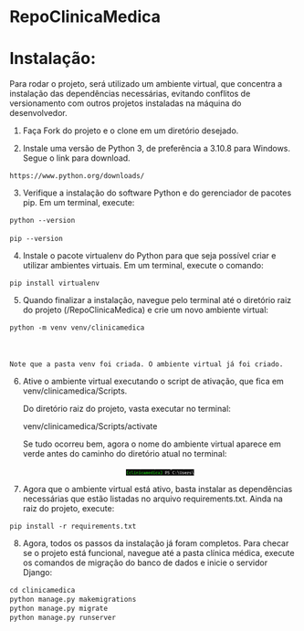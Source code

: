 # RepoClinicaMedica

# Instalação: 
  
  Para rodar o projeto, será utilizado um ambiente virtual, que concentra a instalação das dependências necessárias, evitando conflitos de versionamento com outros projetos instaladas na máquina do desenvolvedor.
  
  1. Faça Fork do projeto e o clone em um diretório desejado.
  
  2. Instale uma versão de Python 3, de preferência a 3.10.8 para Windows. Segue o link para download.
    
    https://www.python.org/downloads/
  
  3. Verifique a instalação do software Python e do gerenciador de pacotes pip. Em um terminal, execute:
    
    
    python --version
    
    pip --version
    
  
  4. Instale o pacote virtualenv do Python para que seja possível criar e utilizar ambientes virtuais. Em um terminal, execute o comando:
    
    
    pip install virtualenv
    
   
  5. Quando finalizar a instalação, navegue pelo terminal até o diretório raiz do projeto (<CaminhoParaOProjeto>/RepoClinicaMedica) e crie um novo ambiente virtual: 
 
    
    python -m venv venv/clinicamedica   
    
    
  
    Note que a pasta venv foi criada. O ambiente virtual já foi criado.
  
  6. Ative o ambiente virtual executando o script de ativação, que fica em venv/clinicamedica/Scripts.
    
     Do diretório raiz do projeto, vasta executar no terminal:
     
     venv/clinicamedica/Scripts/activate
     
  
     Se tudo ocorreu bem, agora o nome do ambiente virtual aparece em verde antes do caminho do diretório atual no terminal:
     <p align="center"><img width="25%" align="center" src="https://github.com/Rodrigo-Panta/RepoClinicaMedica/blob/main/images/venv.png" />
</p>
  
  7. Agora que o ambiente virtual está ativo, basta instalar as dependências necessárias que estão listadas no arquivo requirements.txt. Ainda na raiz do projeto, execute:
  
    pip install -r requirements.txt
  
  8. Agora, todos os passos da instalação já foram completos. Para checar se o projeto está funcional, navegue até a pasta clínica médica, execute os comandos de migração do banco de dados e inicie o servidor Django:
    
    cd clinicamedica
    python manage.py makemigrations
    python manage.py migrate
    python manage.py runserver
    
    
